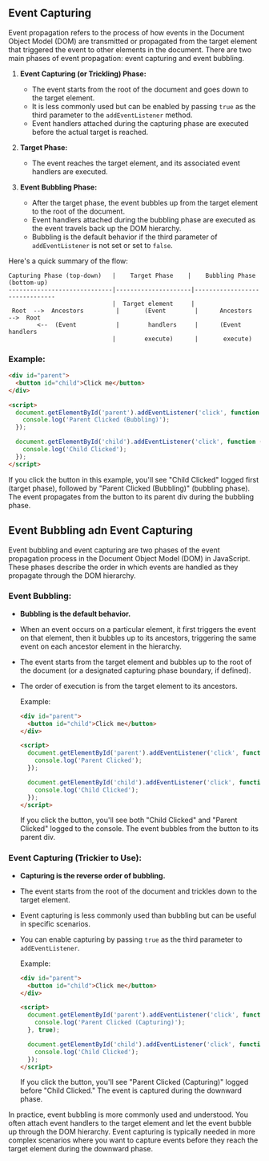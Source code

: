 ## Event Capturing

Event propagation refers to the process of how events in the Document Object Model (DOM) are transmitted or propagated from the target element that triggered the event to other elements in the document. There are two main phases of event propagation: event capturing and event bubbling.

1. **Event Capturing (or Trickling) Phase:**
   - The event starts from the root of the document and goes down to the target element.
   - It is less commonly used but can be enabled by passing `true` as the third parameter to the `addEventListener` method.
   - Event handlers attached during the capturing phase are executed before the actual target is reached.

2. **Target Phase:**
   - The event reaches the target element, and its associated event handlers are executed.

3. **Event Bubbling Phase:**
   - After the target phase, the event bubbles up from the target element to the root of the document.
   - Event handlers attached during the bubbling phase are executed as the event travels back up the DOM hierarchy.
   - Bubbling is the default behavior if the third parameter of `addEventListener` is not set or set to `false`.

Here's a quick summary of the flow:

```
Capturing Phase (top-down)   |    Target Phase    |    Bubbling Phase (bottom-up)
-----------------------------|---------------------|-------------------------------
                             |  Target element     | 
 Root  -->  Ancestors         |       (Event        |      Ancestors  -->  Root
        <--  (Event           |        handlers     |      (Event handlers
                             |        execute)      |       execute)
```

### Example:

```html
<div id="parent">
  <button id="child">Click me</button>
</div>

<script>
  document.getElementById('parent').addEventListener('click', function () {
    console.log('Parent Clicked (Bubbling)');
  });

  document.getElementById('child').addEventListener('click', function () {
    console.log('Child Clicked');
  });
</script>
```

If you click the button in this example, you'll see "Child Clicked" logged first (target phase), followed by "Parent Clicked (Bubbling)" (bubbling phase). The event propagates from the button to its parent div during the bubbling phase.


## Event Bubbling adn Event Capturing

Event bubbling and event capturing are two phases of the event propagation process in the Document Object Model (DOM) in JavaScript. These phases describe the order in which events are handled as they propagate through the DOM hierarchy.

### Event Bubbling:
- **Bubbling is the default behavior.**
- When an event occurs on a particular element, it first triggers the event on that element, then it bubbles up to its ancestors, triggering the same event on each ancestor element in the hierarchy.
- The event starts from the target element and bubbles up to the root of the document (or a designated capturing phase boundary, if defined).
- The order of execution is from the target element to its ancestors.

  Example:
  ```html
  <div id="parent">
    <button id="child">Click me</button>
  </div>

  <script>
    document.getElementById('parent').addEventListener('click', function () {
      console.log('Parent Clicked');
    });

    document.getElementById('child').addEventListener('click', function () {
      console.log('Child Clicked');
    });
  </script>
  ```
  If you click the button, you'll see both "Child Clicked" and "Parent Clicked" logged to the console. The event bubbles from the button to its parent div.

### Event Capturing (Trickier to Use):
- **Capturing is the reverse order of bubbling.**
- The event starts from the root of the document and trickles down to the target element.
- Event capturing is less commonly used than bubbling but can be useful in specific scenarios.
- You can enable capturing by passing `true` as the third parameter to `addEventListener`.

  Example:
  ```html
  <div id="parent">
    <button id="child">Click me</button>
  </div>

  <script>
    document.getElementById('parent').addEventListener('click', function () {
      console.log('Parent Clicked (Capturing)');
    }, true);

    document.getElementById('child').addEventListener('click', function () {
      console.log('Child Clicked');
    });
  </script>
  ```
  If you click the button, you'll see "Parent Clicked (Capturing)" logged before "Child Clicked." The event is captured during the downward phase.

In practice, event bubbling is more commonly used and understood. You often attach event handlers to the target element and let the event bubble up through the DOM hierarchy. Event capturing is typically needed in more complex scenarios where you want to capture events before they reach the target element during the downward phase.
